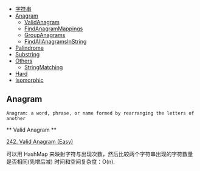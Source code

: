  * [字符串](#字符串)
  * [Anagram](#Anagram)
    * [ValidAnagram](#ValidAnagram)
    * [FindAnagramMappings](#FindAnagramMappings)
    * [GroupAnagrams](#GroupAnagrams)
    * [FindAllAnagramsInString](#FindAllAnagramsInString)
  * [Palindrome](#Palindrome)
  * [Substring](#Substring)
  * [Others](#Others)
    * [StringMatching](#StringMatching)
  * [Hard](#Hard)
  * [Isomorphic](#Isomorphic)
  
## Anagram
```
Anagram: a word, phrase, or name formed by rearranging the letters of another
```
** Valid Anagram ** 

[242. Valid Anagram (Easy)](https://leetcode.com/problems/valid-anagram/description/)

可以用 HashMap 来映射字符与出现次数，然后比较两个字符串出现的字符数量是否相同(先增后减)
时间和空间复杂度：O(n).



